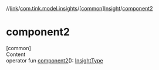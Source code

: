 //[link](../../index.md)/[com.tink.model.insights](../index.md)/[[common]Insight](index.md)/[component2](component2.md)



# component2  
[common]  
Content  
operator fun [component2](component2.md)(): [InsightType](../[common]-insight-type/index.md)  



